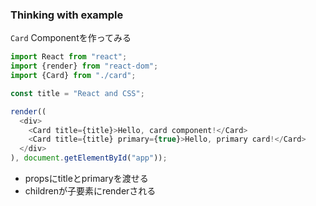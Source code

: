 ### Thinking with example

`Card` Componentを作ってみる

```js
import React from "react";
import {render} from "react-dom";
import {Card} from "./card";

const title = "React and CSS";

render((
  <div>
    <Card title={title}>Hello, card component!</Card>
    <Card title={title} primary={true}>Hello, primary card!</Card>
  </div>
), document.getElementById("app"));
```

* propsにtitleとprimaryを渡せる
* childrenが子要素にrenderされる
